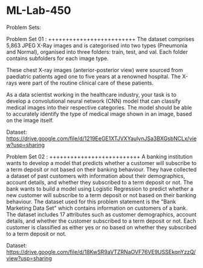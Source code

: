 # ML-Lab-450

Problem Sets:

Problem Set 01 :
+++++++++++++++++++++++++
The dataset comprises 5,863 JPEG X-Ray images and is categorised into two types (Pneumonia and Normal), organised into three folders: train, test, and val. Each folder contains subfolders for each image type.

These chest X-ray images (anterior-posterior view) were sourced from paediatric patients aged one to five years at a renowned hospital. The X-rays were part of the routine clinical care of these patients.

As a data scientist working in the healthcare industry, your task is to develop a convolutional neural network (CNN) model that can classify medical images into their respective categories. The model should be able to accurately identify the type of medical image shown in an image, based on the image itself.

Dataset: https://drive.google.com/file/d/1219EeGE1XTJVXYaulynJSa3BXGsbNCLx/view?usp=sharing


Problem Set 02 :
++++++++++++++++++++++++++
A banking institution wants to develop a model that predicts whether a customer will subscribe to a term deposit or not based on their banking behaviour. They have collected a dataset of past customers with information about their demographics, account details, and whether they subscribed to a term deposit or not. The bank wants to build a model using Logistic Regression to predict whether a new customer will subscribe to a term deposit or not based on their banking behaviour.
The dataset used for this problem statement is the "Bank Marketing Data Set" which contains information on customers of a bank. The dataset includes 17 attributes such as customer demographics, account details, and whether the customer subscribed to a term deposit or not. Each customer is classified as either yes or no based on whether they subscribed to a term deposit or not.

Dataset: https://drive.google.com/file/d/18KwSR9aVTZRNaOVF76VE9USSEkqnYzzQ/view?usp=sharing
